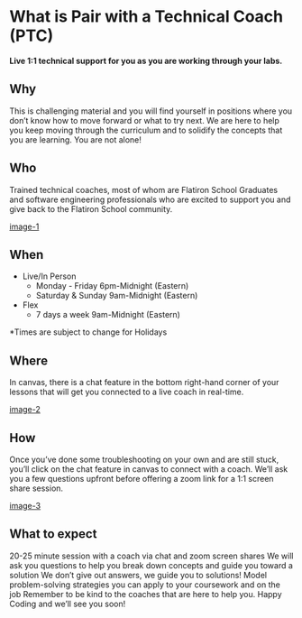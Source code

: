# What is Pair with a Technical Coach (PTC)

**Live 1:1 technical support for you as you are working through your labs.**  

## Why 
This is challenging material and you will find yourself in positions where you don’t know how to move forward or what to try next.  We are here to help you keep moving through the curriculum and to solidify the concepts that you are learning.  You are not alone! 

## Who 
Trained technical coaches, most of whom are Flatiron School Graduates and software engineering professionals who are excited to support you and give back to the Flatiron School community. 

[image-1](https://files.slack.com/files-pri/T02FZRG24-F04ENMPLKA8/screen_shot_2022-12-09_at_10.41.43_am.png)

## When
- Live/In Person
    - Monday - Friday 6pm-Midnight (Eastern)
    - Saturday & Sunday 9am-Midnight (Eastern) 
- Flex 
    - 7 days a week  9am-Midnight (Eastern)

*Times are subject to change for Holidays 

## Where 
In canvas, there is a chat feature in the bottom right-hand corner of your lessons that will get you connected to a live coach in real-time. 

[image-2](https://files.slack.com/files-pri/T02FZRG24-F04F9V5R6BS/screen_shot_2022-12-09_at_1.00.18_pm.png)

## How 
Once you’ve done some troubleshooting on your own and are still stuck, you’ll click on the chat feature in canvas to connect with a coach.  We’ll ask you a few questions upfront before offering a zoom link for a 1:1 screen share session. 

[image-3](https://files.slack.com/files-pri/T02FZRG24-F04EH9UJ54M/screen_shot_2022-12-09_at_11.11.15_am.png)

## What to expect 

20-25 minute session with a coach via chat and zoom screen shares
We will ask you questions to help you break down concepts and guide you toward a solution
We don’t give out answers, we guide you to solutions! 
Model problem-solving strategies you can apply to your coursework and on the job 
Remember to be kind to the coaches that are here to help you. Happy Coding and we’ll see you soon! 


<!-- Images Used -->


